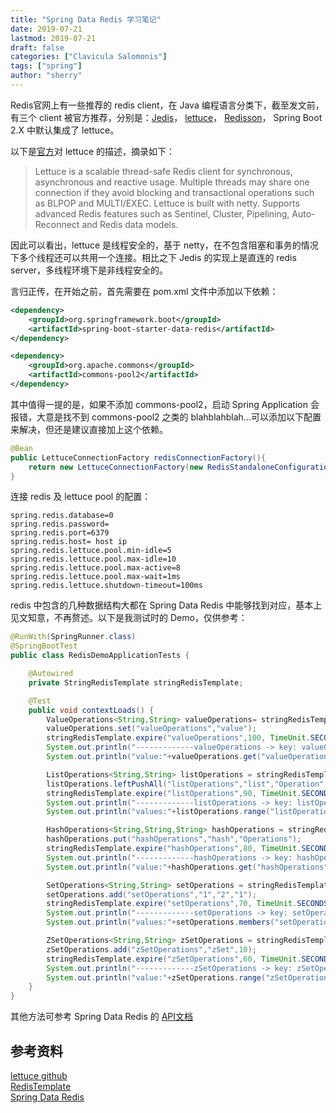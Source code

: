 ```yaml
---
title: "Spring Data Redis 学习笔记" 
date: 2019-07-21
lastmod: 2019-07-21
draft: false
categories: ["Clavicula Salomonis"]
tags: ["spring"]
author: "sherry"
---
```

Redis官网上有一些推荐的 redis client，在 Java 编程语言分类下，截至发文前，有三个 client 被官方推荐，分别是：[Jedis](https://github.com/xetorthio/jedis)， [lettuce](https://github.com/lettuce-io/lettuce-core)， [Redisson](https://github.com/mrniko/redisson)， Spring Boot 2.X 中默认集成了 lettuce。

以下是[官方](https://github.com/lettuce-io/lettuce-core)对 lettuce 的描述，摘录如下：

> Lettuce is a scalable thread-safe Redis client for synchronous, asynchronous and reactive usage. Multiple threads may share one connection if they avoid blocking and transactional operations such as BLPOP and MULTI/EXEC. Lettuce is built with netty. Supports advanced Redis features such as Sentinel, Cluster, Pipelining, Auto-Reconnect and Redis data models.

<!--more-->

因此可以看出，lettuce 是线程安全的，基于 netty，在不包含阻塞和事务的情况下多个线程还可以共用一个连接。相比之下 Jedis 的实现上是直连的 redis server，多线程环境下是非线程安全的。

言归正传，在开始之前，首先需要在 pom.xml 文件中添加以下依赖：

```xml
<dependency>
	<groupId>org.springframework.boot</groupId>
	<artifactId>spring-boot-starter-data-redis</artifactId>
</dependency>

<dependency>
	<groupId>org.apache.commons</groupId>
	<artifactId>commons-pool2</artifactId>
</dependency>
```

其中值得一提的是，如果不添加 commons-pool2，启动 Spring Application 会报错，大意是找不到 commons-pool2 之类的 blahblahblah...可以添加以下配置来解决，但还是建议直接加上这个依赖。

```java
@Bean
public LettuceConnectionFactory redisConnectionFactory(){
    return new LettuceConnectionFactory(new RedisStandaloneConfiguration("ip", 6379));
}
```

连接 redis 及 lettuce pool 的配置：

```properties
spring.redis.database=0
spring.redis.password=
spring.redis.port=6379
spring.redis.host= host ip
spring.redis.lettuce.pool.min-idle=5
spring.redis.lettuce.pool.max-idle=10
spring.redis.lettuce.pool.max-active=8
spring.redis.lettuce.pool.max-wait=1ms
spring.redis.lettuce.shutdown-timeout=100ms
```

redis 中包含的几种数据结构大都在 Spring Data Redis 中能够找到对应，基本上见文知意，不再赘述。以下是我测试时的 Demo，仅供参考：

```java
@RunWith(SpringRunner.class)
@SpringBootTest
public class RedisDemoApplicationTests {

	@Autowired
	private StringRedisTemplate stringRedisTemplate;

	@Test
	public void contextLoads() {
		ValueOperations<String,String> valueOperations= stringRedisTemplate.opsForValue();
		valueOperations.set("valueOperations","value");
		stringRedisTemplate.expire("valueOperations",100, TimeUnit.SECONDS);
		System.out.println("-------------valueOperations -> key: valueOperations, value: value--------------");
		System.out.println("value:"+valueOperations.get("valueOperations")+"\texpire:"+stringRedisTemplate.getExpire("valueOperations"));

		ListOperations<String,String> listOperations = stringRedisTemplate.opsForList();
		listOperations.leftPushAll("listOperations","list","Operation","s");
		stringRedisTemplate.expire("listOperations",90, TimeUnit.SECONDS);
		System.out.println("-------------listOperations -> key: listOperations, value: list, Operation, s--------------");
		System.out.println("values:"+listOperations.range("listOperations",0,-1)+"\texpire:"+stringRedisTemplate.getExpire("listOperations"));

		HashOperations<String,String,String> hashOperations = stringRedisTemplate.opsForHash();
		hashOperations.put("hashOperations","hash","Operations");
		stringRedisTemplate.expire("hashOperations",80, TimeUnit.SECONDS);
		System.out.println("-------------hashOperations -> key: hashOperations, value: hash: Operation--------------");
		System.out.println("value:"+hashOperations.get("hashOperations","hash")+"\texpire:"+stringRedisTemplate.getExpire("hashOperations"));

		SetOperations<String,String> setOperations = stringRedisTemplate.opsForSet();
		setOperations.add("setOperations","1","2","1");
		stringRedisTemplate.expire("setOperations",70, TimeUnit.SECONDS);
		System.out.println("-------------setOperations -> key: setOperations, value: 1, 2, 1--------------");
		System.out.println("values:"+setOperations.members("setOperations")+"\texpire:"+stringRedisTemplate.getExpire("setOperations"));

		ZSetOperations<String,String> zSetOperations = stringRedisTemplate.opsForZSet();
		zSetOperations.add("zSetOperations","zSet",10);
		stringRedisTemplate.expire("zSetOperations",60, TimeUnit.SECONDS);
		System.out.println("-------------zSetOperations -> key: zSetOperations, value: zSet score: 10--------------");
		System.out.println("value:"+zSetOperations.range("zSetOperations",0,-1)+"\texpire:"+stringRedisTemplate.getExpire("zSetOperations")+"\tscore:"+zSetOperations.score("zSetOperations","zSet"));
	}
}
```

其他方法可参考 Spring Data Redis 的 [API文档](https://docs.spring.io/spring-data/redis/docs/current/api/org/springframework/data/redis/core/RedisTemplate.html)

## 参考资料

[lettuce github](https://github.com/lettuce-io/lettuce-core)  
[RedisTemplate](https://docs.spring.io/spring-data/redis/docs/current/api/org/springframework/data/redis/core/RedisTemplate.html)  
[Spring Data Redis](https://docs.spring.io/spring-data/redis/docs/2.1.9.RELEASE/reference/html/)
